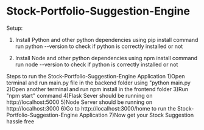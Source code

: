 # Stock-Portfolio-Suggestion-Engine

Setup:
1) Install Python and other python dependencies using pip install command
run python --version to check if python is correctly installed or not

2) Install Node and other python dependencies using npm install command
run node --version to check if python is correctly installed or not

Steps to run the Stock-Portfolio-Suggestion-Engine Application
1)Open terminal and run main.py file in the backend folder using "python main.py
2)Open another terminal and run npm install in the frontend folder 
3)Run "npm start" command
4)Flask Sever should be running on http://localhost:5000
5)Node Server should be running on http://localhost:3000
6)Go to http://localhost:3000/home to run the Stock-Portfolio-Suggestion-Engine Application
7)Now get your Stock Suggestion hassle free
